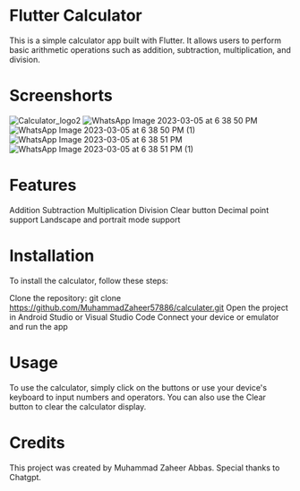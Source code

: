 # Flutter Calculator
This is a simple calculator app built with Flutter. It allows users to perform basic arithmetic operations such as addition, subtraction, multiplication, and division.
# Screenshorts
![Calculator_logo2](https://user-images.githubusercontent.com/109297508/222964127-9684266c-268f-4786-bd43-8494cef80e1c.png)
![WhatsApp Image 2023-03-05 at 6 38 50 PM](https://user-images.githubusercontent.com/109297508/222964164-0415ca7a-e290-41f6-9886-849e595d8a23.jpeg)
![WhatsApp Image 2023-03-05 at 6 38 50 PM (1)](https://user-images.githubusercontent.com/109297508/222964171-c7c192bd-82d8-4582-a29a-cb9ebe8516ad.jpeg)
![WhatsApp Image 2023-03-05 at 6 38 51 PM](https://user-images.githubusercontent.com/109297508/222964176-4f75f917-8d37-46e7-9302-1fe0ecba2819.jpeg)
![WhatsApp Image 2023-03-05 at 6 38 51 PM (1)](https://user-images.githubusercontent.com/109297508/222964179-5ed2a45d-36b5-45c1-8cc6-5a2759f2b35f.jpeg)


# Features
Addition
Subtraction
Multiplication
Division
Clear button
Decimal point support
Landscape and portrait mode support
# Installation
To install the calculator, follow these steps:

Clone the repository: git clone https://github.com/MuhammadZaheer57886/calculater.git
Open the project in Android Studio or Visual Studio Code
Connect your device or emulator and run the app
# Usage
To use the calculator, simply click on the buttons or use your device's keyboard to input numbers and operators. You can also use the Clear button to clear the calculator display.

# Credits
This project was created by Muhammad Zaheer Abbas. Special thanks to Chatgpt.
